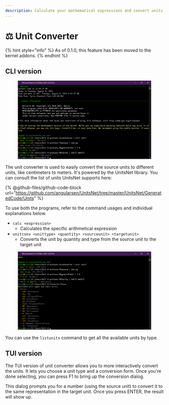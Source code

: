 ```yaml
---
description: Calculate your mathematical expressions and convert units
---
```


# ⚖ Unit Converter

{% hint style="info" %}
As of 0.1.0, this feature has been moved to the kernel addons.
{% endhint %}

## CLI version

<figure><img src="../../../../.gitbook/assets/image (39).png" alt=""><figcaption></figcaption></figure>

The unit converter is used to easily convert the source units to different units, like centimeters to meters. It's powered by the UnitsNet library. You can consult the list of units UnitsNet supports here:

{% @github-files/github-code-block url="https://github.com/angularsen/UnitsNet/tree/master/UnitsNet/GeneratedCode/Units" %}

To use both the programs, refer to the command usages and individual explanations below.

* `calc <expression>`
  * Calculates the specific arithmetical expression
* `unitconv <unittype> <quantity> <sourceunit> <targetunit>`
  * Converts the unit by quantity and type from the source unit to the target unit

<figure><img src="../../../../.gitbook/assets/image (40).png" alt=""><figcaption></figcaption></figure>

You can use the `listunits` command to get all the available units by type.

## TUI version

The TUI version of unit converter allows you to more interactively convert the units. It lets you choose a unit type and a conversion form. Once you're done selecting, you can press F1 to bring up the conversion dialog.

This dialog prompts you for a number (using the source unit) to convert it to the same representation in the target unit. Once you press ENTER, the result will show up.
